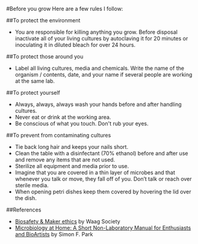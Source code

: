 #Before you grow
Here are a few rules I follow:  

##To protect the environment
* You are responsible for killing anything you grow. Before disposal inactivate all of your living cultures by autoclaving it for 20 minutes or inoculating it in diluted bleach for over 24 hours.


##To protect those around you
* Label all living cultures, media and chemicals. Write the name of the organism / contents, date, and your name if several people are working at the same lab.

##To protect yourself
* Always, always, always wash your hands before and after handling cultures.
* Never eat or drink at the working area.
* Be conscious of what you touch. Don't rub your eyes.

##To prevent from contaminating cultures
* Tie back long hair and keeps your nails short.
* Clean the table with a disinfectant (70% ethanol) before and after use and remove any items that are not used.
* Sterilize all equipment and media prior to use.
* Imagine that you are covered in a thin layer of microbes and that whenever you talk or move, they fall off of you. Don’t talk or reach over sterile media.
* When opening petri dishes keep them covered by hovering the lid over the dish.

##References
* [Biosafety & Maker ethics](https://biohackacademy.github.io/bha3/class/1/pdf/2%20-%20Biosafety%20&%20Maker%20ethics.pdf) by Waag Society
* [Microbiology at Home: A Short Non-Laboratory Manual for Enthusiasts and BioArtists](https://exploringtheinvisible.files.wordpress.com/2013/11/manual2013.pdf) by Simon F. Park
